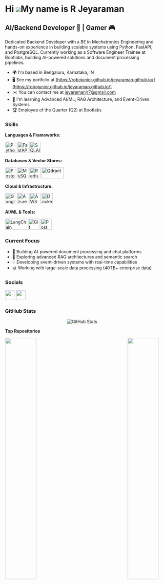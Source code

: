 Hi ![](https://user-images.githubusercontent.com/18350557/176309783-0785949b-9127-417c-8b55-ab5a4333674e.gif)My name is R Jeyaraman
===================================================================================================================================

AI/Backend Developer 🤖 | Gamer 🎮
----------------------------------

Dedicated Backend Developer with a BE in Mechatronics Engineering and hands-on experience in building scalable systems using Python, FastAPI, and PostgreSQL. Currently working as a Software Engineer Trainee at Bootlabs, building AI-powered solutions and document processing pipelines.

* 🌍  I'm based in Bengaluru, Karnataka, IN
* 🖥️  See my portfolio at [https://robojunior.github.io/jeyaraman.github.io/](https://robojunior.github.io/jeyaraman.github.io/)
* ✉️  You can contact me at [jeyaramanjr7@gmail.com](mailto:jeyaramanjr7@gmail.com)
* 🧠  I'm learning Advanced AI/ML, RAG Architecture, and Event-Driven Systems
* 🏆  Employee of the Quarter (Q2) at Bootlabs

### Skills

**Languages & Frameworks:**
<p align="left">
<a href="https://www.python.org/" target="_blank" rel="noreferrer"><img src="https://raw.githubusercontent.com/danielcranney/readme-generator/main/public/icons/skills/python-colored.svg" width="36" height="36" alt="Python" /></a>
<a href="https://fastapi.tiangolo.com/" target="_blank" rel="noreferrer"><img src="https://cdn.jsdelivr.net/gh/devicons/devicon/icons/fastapi/fastapi-original.svg" width="36" height="36" alt="FastAPI" /></a>
<a href="https://www.sqlalchemy.org/" target="_blank" rel="noreferrer"><img src="https://cdn.jsdelivr.net/gh/devicons/devicon/icons/sqlalchemy/sqlalchemy-original.svg" width="36" height="36" alt="SQLAlchemy" /></a>
</p>

**Databases & Vector Stores:**
<p align="left">
<a href="https://www.postgresql.org/" target="_blank" rel="noreferrer"><img src="https://raw.githubusercontent.com/danielcranney/readme-generator/main/public/icons/skills/postgresql-colored.svg" width="36" height="36" alt="PostgreSQL" /></a>
<a href="https://www.mysql.com/" target="_blank" rel="noreferrer"><img src="https://raw.githubusercontent.com/danielcranney/readme-generator/main/public/icons/skills/mysql-colored.svg" width="36" height="36" alt="MySQL" /></a>
<a href="https://redis.io/" target="_blank" rel="noreferrer"><img src="https://cdn.jsdelivr.net/gh/devicons/devicon/icons/redis/redis-original.svg" width="36" height="36" alt="Redis" /></a>
<a href="https://qdrant.tech/" target="_blank" rel="noreferrer"><img src="https://qdrant.tech/images/logo_with_text.svg" width="72" height="36" alt="Qdrant" /></a>
</p>

**Cloud & Infrastructure:**
<p align="left">
<a href="https://cloud.google.com/" target="_blank" rel="noreferrer"><img src="https://cdn.jsdelivr.net/gh/devicons/devicon/icons/googlecloud/googlecloud-original.svg" width="36" height="36" alt="Google Cloud" /></a>
<a href="https://azure.microsoft.com/" target="_blank" rel="noreferrer"><img src="https://cdn.jsdelivr.net/gh/devicons/devicon/icons/azure/azure-original.svg" width="36" height="36" alt="Azure" /></a>
<a href="https://aws.amazon.com/" target="_blank" rel="noreferrer"><img src="https://cdn.jsdelivr.net/gh/devicons/devicon/icons/amazonwebservices/amazonwebservices-original-wordmark.svg" width="36" height="36" alt="AWS" /></a>
<a href="https://www.docker.com/" target="_blank" rel="noreferrer"><img src="https://cdn.jsdelivr.net/gh/devicons/devicon/icons/docker/docker-original.svg" width="36" height="36" alt="Docker" /></a>
</p>

**AI/ML & Tools:**
<p align="left">
<a href="https://www.langchain.com/" target="_blank" rel="noreferrer"><img src="https://python.langchain.com/img/brand/wordmark.png" width="72" height="36" alt="LangChain" /></a>
<a href="https://git-scm.com/" target="_blank" rel="noreferrer"><img src="https://cdn.jsdelivr.net/gh/devicons/devicon/icons/git/git-original.svg" width="36" height="36" alt="Git" /></a>
<a href="https://www.postman.com/" target="_blank" rel="noreferrer"><img src="https://www.vectorlogo.zone/logos/getpostman/getpostman-icon.svg" width="36" height="36" alt="Postman" /></a>
</p>

### Current Focus
- 🔭 Building AI-powered document processing and chat platforms
- 🌱 Exploring advanced RAG architectures and semantic search
- 💡 Developing event-driven systems with real-time capabilities
- 📊 Working with large-scale data processing (40TB+ enterprise data)

### Socials
<p align="left"> 
<a href="https://www.github.com/RoboJunior" target="_blank" rel="noreferrer"><img src="https://raw.githubusercontent.com/danielcranney/readme-generator/main/public/icons/socials/github-dark.svg" width="32" height="32" /></a> 
<a href="https://www.linkedin.com/in/jeyaraman-r-1368ab1a1/" target="_blank" rel="noreferrer"><img src="https://raw.githubusercontent.com/danielcranney/readme-generator/main/public/icons/socials/linkedin.svg" width="32" height="32" /></a>
</p>

### GitHub Stats
<div align="center">
<img src="https://github-readme-stats.vercel.app/api?username=RoboJunior&show_icons=true&theme=tokyonight&hide_border=true&count_private=true" alt="GitHub Stats" />
</div>

<b>Top Repositories</b>
<div width="100%" align="center">
<a href="https://github.com/RoboJunior/dall-e2-image-model" align="left"><img align="left" width="45%" src="https://github-readme-stats.vercel.app/api/pin/?username=RoboJunior&repo=dall-e2-image-model&title_color=0891b2&text_color=ffffff&icon_color=0891b2&bg_color=1c1917&hide_border=true&locale=en" /></a>
<a href="https://github.com/RoboJunior/Pdf_bot" align="right"><img align="right" width="45%" src="https://github-readme-stats.vercel.app/api/pin/?username=RoboJunior&repo=Pdf_bot&title_color=0891b2&text_color=ffffff&icon_color=0891b2&bg_color=1c1917&hide_border=true&locale=en" /></a>
</div>

<br /><br /><br /><br /><br /><br /><br />

<!--
**RoboJunior/RoboJunior** is a ✨ *special* ✨ repository because its `README.md` (this file) appears on your GitHub profile.
-->
